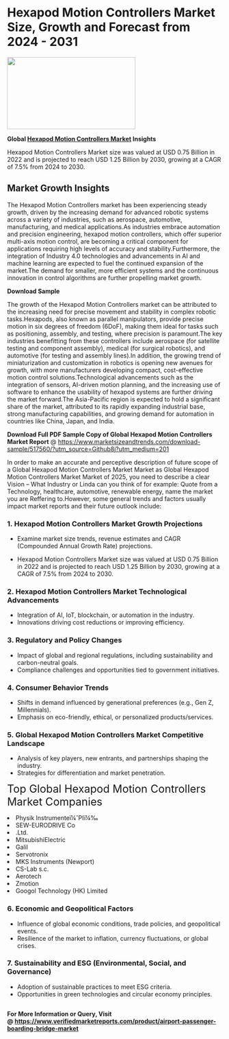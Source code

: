 <H1>Hexapod Motion Controllers Market Size, Growth and Forecast from 2024 - 2031</H1><img class="aligncenter size-medium wp-image-584254" src="https://thirdeyenews.in/wp-content/uploads/2024/09/Global-Market-Research-300x168.jpeg" alt="" width="300" height="168" /><p><strong>Global&nbsp;<a href="https://www.marketsizeandtrends.com/download-sample/517560/?utm_source=Github8j?utm_medium=201">Hexapod Motion Controllers Market</a> Insights</strong></p><p>Hexapod Motion Controllers Market size was valued at USD 0.75 Billion in 2022 and is projected to reach USD 1.25 Billion by 2030, growing at a CAGR of 7.5% from 2024 to 2030.</p><p><h2>Market Growth Insights</h2> <p>The Hexapod Motion Controllers market has been experiencing steady growth, driven by the increasing demand for advanced robotic systems across a variety of industries, such as aerospace, automotive, manufacturing, and medical applications.As industries embrace automation and precision engineering, hexapod motion controllers, which offer superior multi-axis motion control, are becoming a critical component for applications requiring high levels of accuracy and stability.Furthermore, the integration of Industry 4.0 technologies and advancements in AI and machine learning are expected to fuel the continued expansion of the market.The demand for smaller, more efficient systems and the continuous innovation in control algorithms are further propelling market growth.</p> <p><strong>Download Sample</strong></p> <p>The growth of the Hexapod Motion Controllers market can be attributed to the increasing need for precise movement and stability in complex robotic tasks.Hexapods, also known as parallel manipulators, provide precise motion in six degrees of freedom (6DoF), making them ideal for tasks such as positioning, assembly, and testing, where precision is paramount.The key industries benefitting from these controllers include aerospace (for satellite testing and component assembly), medical (for surgical robotics), and automotive (for testing and assembly lines).In addition, the growing trend of miniaturization and customization in robotics is opening new avenues for growth, with more manufacturers developing compact, cost-effective motion control solutions.Technological advancements such as the integration of sensors, AI-driven motion planning, and the increasing use of software to enhance the usability of hexapod systems are further driving the market forward.The Asia-Pacific region is expected to hold a significant share of the market, attributed to its rapidly expanding industrial base, strong manufacturing capabilities, and growing demand for automation in countries like China, Japan, and India.<p><span class=""><strong>Download Full PDF Sample Copy of Global Hexapod Motion Controllers Market Report</strong> @ <a href="https://www.marketsizeandtrends.com/download-sample/517560/?utm_source=Github8j?utm_medium=201" target="_blank">https://www.marketsizeandtrends.com/download-sample/517560/?utm_source=Github8j?utm_medium=201</a></span></p><p>In order to make an accurate and perceptive description of future scope of a Global&nbsp;Hexapod Motion Controllers Market Market as Global&nbsp;Hexapod Motion Controllers Market Market of 2025, you need to describe a clear Vision &ndash; What Industry or Linda can you think of for example: Quote from a Technology, healthcare, automotive, renewable energy, name the market you are Reffering to.However, some general trends and factors usually impact market reports and their future outlook include:</p><h3>1.&nbsp;<strong>Hexapod Motion Controllers Market Growth Projections</strong></h3><ul><li>Examine market size trends, revenue estimates and CAGR (Compounded Annual Growth Rate) projections.</li><li><p>Hexapod Motion Controllers Market size was valued at USD 0.75 Billion in 2022 and is projected to reach USD 1.25 Billion by 2030, growing at a CAGR of 7.5% from 2024 to 2030.</p></li></ul><h3>2.&nbsp;<strong>Hexapod Motion Controllers Market Technological Advancements</strong></h3><ul><li>Integration of AI, IoT, blockchain, or automation in the industry.</li><li>Innovations driving cost reductions or improving efficiency.</li></ul><h3>3.&nbsp;<strong>Regulatory and Policy Changes</strong></h3><ul><li>Impact of global and regional regulations, including sustainability and carbon-neutral goals.</li><li>Compliance challenges and opportunities tied to government initiatives.</li></ul><h3>4.&nbsp;<strong>Consumer Behavior Trends</strong></h3><ul><li>Shifts in demand influenced by generational preferences (e.g., Gen Z, Millennials).</li><li>Emphasis on eco-friendly, ethical, or personalized products/services.</li></ul><h3>5.&nbsp;<strong>Global Hexapod Motion Controllers Market Competitive Landscape</strong></h3><ul><li>Analysis of key players, new entrants, and partnerships shaping the industry.</li><li>Strategies for differentiation and market penetration.</li></ul><p data-pm-slice="1 1 []"><span style="color: inherit; font-family: inherit; font-size: 25px;">Top Global Hexapod Motion Controllers Market Companies</span></p><div class="" data-test-id=""><p><li>Physik Instrumenteï¼ˆPIï¼‰</li><li> SEW-EURODRIVE Co</li><li>.Ltd.</li><li> MitsubishiElectric</li><li> Galil</li><li> Servotronix</li><li> MKS Instruments (Newport)</li><li> CS-Lab s.c.</li><li> Aerotech</li><li> Zmotion</li><li> Googol Technology (HK) Limited</li></p></div><h3>6.&nbsp;<strong>Economic and Geopolitical Factors</strong></h3><ul><li>Influence of global economic conditions, trade policies, and geopolitical events.</li><li>Resilience of the market to inflation, currency fluctuations, or global crises.</li></ul><h3>7.&nbsp;<strong>Sustainability and ESG (Environmental, Social, and Governance)</strong></h3><ul><li>Adoption of sustainable practices to meet ESG criteria.</li><li>Opportunities in green technologies and circular economy principles.</li></ul><h2><strong style="font-size: 14px;">For More Information or Query, Visit @&nbsp;</strong><a style="background-color: #ffffff; font-size: 14px;" href="https://www.marketsizeandtrends.com/report/hexapod-motion-controllers-market/" target="_blank">https://www.verifiedmarketreports.com/product/airport-passenger-boarding-bridge-market</a></h2>